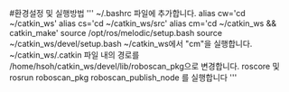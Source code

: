 #환경설정 및 실행방법
'''
~/.bashrc 파일에 추가합니다. 
	alias cw='cd ~/catkin_ws'
	alias cs='cd ~/catkin_ws/src'
	alias cm='cd ~/catkin_ws && catkin_make'
	source /opt/ros/melodic/setup.bash
	source ~/catkin_ws/devel/setup.bash
~/catkin_ws에서 "cm"을 실행합니다. 
~/catkin_ws/.catkin 파일 내의 경로를 /home/hsoh/catkin_ws/devel/lib/roboscan_pkg으로 변경합니다. 
roscore 및 rosrun roboscan_pkg roboscan_publish_node 를 실행합니다
'''
